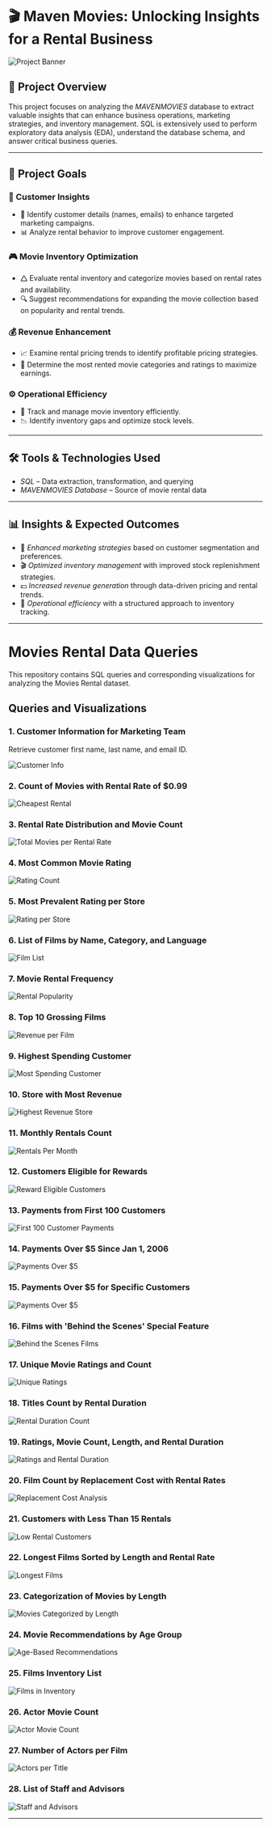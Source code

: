 # 🎬 Maven Movies: Unlocking Insights for a Rental Business

![Project Banner](https://github.com/Akshay-Bharmal-06/Maven_movies/blob/main/output/banner.png)

## 📌 Project Overview
This project focuses on analyzing the *MAVENMOVIES* database to extract valuable insights that can enhance business operations, marketing strategies, and inventory management. SQL is extensively used to perform exploratory data analysis (EDA), understand the database schema, and answer critical business queries.


---

## 🎯 Project Goals

### 🛒 Customer Insights

- 📌 Identify customer details (names, emails) to enhance targeted marketing campaigns.
- 📊 Analyze rental behavior to improve customer engagement.

### 🎮 Movie Inventory Optimization

- 🛆 Evaluate rental inventory and categorize movies based on rental rates and availability.
- 🔍 Suggest recommendations for expanding the movie collection based on popularity and rental trends.

### 💰 Revenue Enhancement

- 📈 Examine rental pricing trends to identify profitable pricing strategies.
- 🎥 Determine the most rented movie categories and ratings to maximize earnings.

### ⚙️ Operational Efficiency

- 📌 Track and manage movie inventory efficiently.
- 📉 Identify inventory gaps and optimize stock levels.

---

## 🛠️ Tools & Technologies Used
- *SQL* – Data extraction, transformation, and querying
- *MAVENMOVIES Database* – Source of movie rental data

---

## 📊 Insights & Expected Outcomes
- 📢 *Enhanced marketing strategies* based on customer segmentation and preferences.
- 🎬 *Optimized inventory management* with improved stock replenishment strategies.
- 💵 *Increased revenue generation* through data-driven pricing and rental trends.
- 📌 *Operational efficiency* with a structured approach to inventory tracking.

---

# Movies Rental Data Queries

This repository contains SQL queries and corresponding visualizations for analyzing the Movies Rental dataset.

## Queries and Visualizations

### 1. Customer Information for Marketing Team
Retrieve customer first name, last name, and email ID.

![Customer Info](https://github.com/Akshay-Bharmal-06/Maven_movies/blob/main/output/1.%20Customer%20Information%20for%20Marketing%20Team.png)

### 2. Count of Movies with Rental Rate of $0.99
![Cheapest Rental](https://github.com/Akshay-Bharmal-06/Maven_movies/blob/main/output/2.%20Count%20of%20Movies%20with%20Rental%20Rate%20of%20%240.99.png)

### 3. Rental Rate Distribution and Movie Count
![Total Movies per Rental Rate](https://github.com/Akshay-Bharmal-06/Maven_movies/blob/main/output/3.%20Rental%20Rate%20Distribution%20and%20Movie%20Count.png)

### 4. Most Common Movie Rating
![Rating Count](https://github.com/Akshay-Bharmal-06/Maven_movies/blob/main/output/4.%20Most%20Common%20Movie%20Rating.png)

### 5. Most Prevalent Rating per Store
![Rating per Store](https://github.com/Akshay-Bharmal-06/Maven_movies/blob/main/output/5.%20Most%20Prevalent%20Rating%20per%20Store.png)

### 6. List of Films by Name, Category, and Language
![Film List](https://github.com/Akshay-Bharmal-06/Maven_movies/blob/main/output/6.%20List%20of%20Films%20by%20Name%2C%20Category%2C%20and%20Language.png)

### 7. Movie Rental Frequency
![Rental Popularity](https://github.com/Akshay-Bharmal-06/Maven_movies/blob/main/output/7.%20Movie%20Rental%20Frequency.png)

### 8. Top 10 Grossing Films
![Revenue per Film](https://github.com/Akshay-Bharmal-06/Maven_movies/blob/main/output/8.%20top%2010%20grossing%20films.png)

### 9. Highest Spending Customer
![Most Spending Customer](https://github.com/Akshay-Bharmal-06/Maven_movies/blob/main/output/9.%20Highest%20Spending%20Customer.png)

### 10. Store with Most Revenue
![Highest Revenue Store](https://github.com/Akshay-Bharmal-06/Maven_movies/blob/main/output/10.%20store%20with%20most%20revenue%20.png)

### 11. Monthly Rentals Count
![Rentals Per Month](https://github.com/Akshay-Bharmal-06/Maven_movies/blob/main/output/11.%20Monthly%20Rentals%20Count.png)

### 12. Customers Eligible for Rewards
![Reward Eligible Customers](https://github.com/Akshay-Bharmal-06/Maven_movies/blob/main/output/12.%20Customers%20Eligible%20for%20Rewards.png)

### 13. Payments from First 100 Customers
![First 100 Customer Payments](https://github.com/Akshay-Bharmal-06/Maven_movies/blob/main/output/13.%20Payments%20from%20First%20100%20Customers.png)

### 14. Payments Over $5 Since Jan 1, 2006
![Payments Over $5](https://github.com/Akshay-Bharmal-06/Maven_movies/blob/main/output/14.%20Payments%20Over%20%245%20Since%20Jan%201%2C%202006.png)

### 15. Payments Over $5 for Specific Customers
![Payments Over $5](https://github.com/Akshay-Bharmal-06/Maven_movies/blob/main/output/15.%20Payments%20Over%20%245%20for%20Specific%20Customers.png)

### 16. Films with 'Behind the Scenes' Special Feature
![Behind the Scenes Films](https://github.com/Akshay-Bharmal-06/Maven_movies/blob/main/output/16.%20Films%20with%20'Behind%20the%20Scenes'%20Special%20Feature.png)

### 17. Unique Movie Ratings and Count
![Unique Ratings](https://github.com/Akshay-Bharmal-06/Maven_movies/blob/main/output/17.%20Unique%20Movie%20Ratings%20and%20Count.png)

### 18. Titles Count by Rental Duration
![Rental Duration Count](https://github.com/Akshay-Bharmal-06/Maven_movies/blob/main/output/18.%20titles%20count%20by%20rental%20duration.png)

### 19. Ratings, Movie Count, Length, and Rental Duration
![Ratings and Rental Duration](https://github.com/Akshay-Bharmal-06/Maven_movies/blob/main/output/19.%20ratings%20movie%20count%20length%20and%20rental%20duration.png)

### 20. Film Count by Replacement Cost with Rental Rates
![Replacement Cost Analysis](https://github.com/Akshay-Bharmal-06/Maven_movies/blob/main/output/20.%20Film%20Count%20by%20Replacement%20Cost%20with%20Rental%20Rates.png)

### 21. Customers with Less Than 15 Rentals
![Low Rental Customers](https://github.com/Akshay-Bharmal-06/Maven_movies/blob/main/output/21.%20Customers%20with%20Less%20Than%2015%20Rentals.png)

### 22. Longest Films Sorted by Length and Rental Rate
![Longest Films](https://github.com/Akshay-Bharmal-06/Maven_movies/blob/main/output/22.%20Longest%20Films%20Sorted%20by%20Length%20and%20Rental%20Rate.png)

### 23. Categorization of Movies by Length
![Movies Categorized by Length](https://github.com/Akshay-Bharmal-06/Maven_movies/blob/main/output/23.%20Categorization%20of%20Movies%20by%20Length.png)

### 24. Movie Recommendations by Age Group
![Age-Based Recommendations](https://github.com/Akshay-Bharmal-06/Maven_movies/blob/main/output/24.%20movie%20reco%20by%20age%20group.png)

### 25. Films Inventory List
![Films in Inventory](https://github.com/Akshay-Bharmal-06/Maven_movies/blob/main/output/25.%20Films%20Inventory%20List.png)

### 26. Actor Movie Count
![Actor Movie Count](https://github.com/Akshay-Bharmal-06/Maven_movies/blob/main/output/26.%20Actor%20Movie%20Count.png)

### 27. Number of Actors per Film
![Actors per Title](https://github.com/Akshay-Bharmal-06/Maven_movies/blob/main/output/27.%20Number%20of%20Actors%20per%20Film.png)

### 28. List of Staff and Advisors
![Staff and Advisors](https://github.com/Akshay-Bharmal-06/Maven_movies/blob/main/output/28.%20list%20of%20staff%20and%20adv.png)

---
